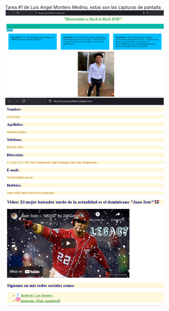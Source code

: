 Tarea #1 de Luis Angel Montero Medina, estas son las capturas de pantalla: 
![Captura de pantalla #1](Captura1_mi_tarea.png)
![Captura de pantalla #2](Captura2_mi_tarea.png)
![Captura de pantalla #3](Captura3_mi_tarea.png)